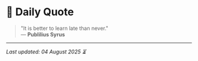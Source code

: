 # 📜 Daily Quote

> "It is better to learn late than never."  
> — **Publilius Syrus**

---

_Last updated: 04 August 2025 ⏳_
